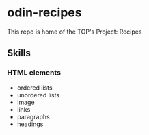 # odin-recipes

This repo is home of the TOP's Project: Recipes

## Skills

### HTML elements

- ordered lists
- unordered lists
- image
- links
- paragraphs
- headings
